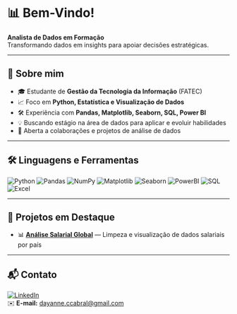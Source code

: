 # 📊 Bem-Vindo!

**Analista de Dados em Formação**  
Transformando dados em insights para apoiar decisões estratégicas.  

---

## 🚀 Sobre mim
- 🎓 Estudante de **Gestão da Tecnologia da Informação** (FATEC)
- 📈 Foco em **Python, Estatística e Visualização de Dados**
- 🛠 Experiência com **Pandas, Matplotlib, Seaborn, SQL, Power BI**
- 💡 Buscando estágio na área de dados para aplicar e evoluir habilidades
- 🤝 Aberta a colaborações e projetos de análise de dados

---

## 🛠 Linguagens e Ferramentas
![Python](https://img.shields.io/badge/Python-3776AB?style=for-the-badge&logo=python&logoColor=white)
![Pandas](https://img.shields.io/badge/Pandas-150458?style=for-the-badge&logo=pandas&logoColor=white)
![NumPy](https://img.shields.io/badge/Numpy-013243?style=for-the-badge&logo=numpy&logoColor=white)
![Matplotlib](https://img.shields.io/badge/Matplotlib-00457C?style=for-the-badge&logo=plotly&logoColor=white)
![Seaborn](https://img.shields.io/badge/Seaborn-5A5A5A?style=for-the-badge)
![PowerBI](https://img.shields.io/badge/Power%20BI-F2C811?style=for-the-badge&logo=power-bi&logoColor=black)
![SQL](https://img.shields.io/badge/SQL-336791?style=for-the-badge&logo=postgresql&logoColor=white)
![Excel](https://img.shields.io/badge/Excel-217346?style=for-the-badge&logo=microsoft-excel&logoColor=white)

---

## 📂 Projetos em Destaque
- 📊 [**Análise Salarial Global**](link-do-repo) — Limpeza e visualização de dados salariais por país  

---

## 📬 Contato
[![LinkedIn](https://img.shields.io/badge/LinkedIn-0077B5?style=for-the-badge&logo=linkedin&logoColor=white)](https://www.linkedin.com/in/dayanne-cabral-6029242a0)  
✉️ **E-mail:** dayanne.ccabral@gmail.com



